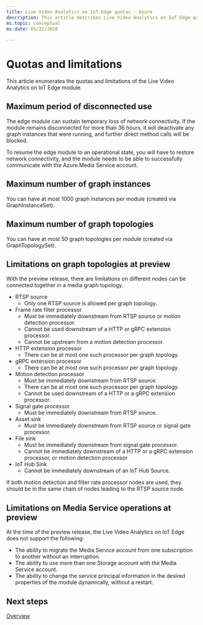 ```yaml
---
title: Live Video Analytics on IoT Edge quotas - Azure  
description: This article describes Live Video Analytics on IoT Edge quotas and limitations.
ms.topic: conceptual
ms.date: 05/22/2020 
 
---
```

# Quotas and limitations

This article enumerates the quotas and limitations of the Live Video Analytics on IoT Edge module.

## Maximum period of disconnected use

The edge module can sustain temporary loss of network connectivity. If the module remains disconnected for more than 36 hours, it will deactivate any graph instances that were running, and further direct method calls will be blocked.

To resume the edge module to an operational state, you will have to restore network connectivity, and the module needs to be able to successfully communicate with the Azure Media Service account.

## Maximum number of graph instances

You can have at most 1000 graph instances per module (created via GraphInstanceSet).

## Maximum number of graph topologies

You can have at most 50 graph topologies per module (created via GraphTopologySet).

## Limitations on graph topologies at preview

With the preview release, there are limitations on different nodes can be connected together in a media graph topology.

* RTSP source
   * Only one RTSP source is allowed per graph topology.
* Frame rate filter processor
   * Must be immediately downstream from RTSP source or motion detection processor.
   * Cannot be used downstream of a HTTP or gRPC extension processor.
   * Cannot be upstream from a motion detection processor.
* HTTP extension processor
   * There can be at most one such processor per graph topology.
* gRPC extension processor
   * There can be at most one such processor per graph topology.
* Motion detection processor
   * Must be immediately downstream from RTSP source.
   * There can be at most one such processor per graph topology.
   * Cannot be used downstream of a HTTP or a gRPC extension processor.
* Signal gate processor
   * Must be immediately downstream from RTSP source.
* Asset sink 
   * Must be immediately downstream from RTSP source or signal gate processor.
* File sink
   * Must be immediately downstream from signal gate processor.
   * Cannot be immediately downstream of a HTTP or a gRPC extension processor, or motion detection processor
* IoT Hub Sink
   * Cannot be immediately downstream of an IoT Hub Source.

If both motion detection and filter rate processor nodes are used, they should be in the same chain of nodes leading to the RTSP source node.

## Limitations on Media Service operations at preview

At the time of the preview release, the Live Video Analytics on IoT Edge does not support the following:

* The ability to migrate the Media Service account from one subscription to another without an interruption.
* The ability to use more than one Storage account with the Media Service account.
* The ability to change the service principal information in the desired properties of the module dynamically, without a restart.

## Next steps

[Overview](overview.md)
